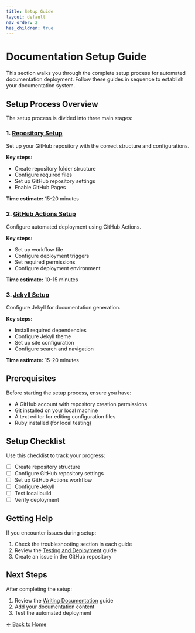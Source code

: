 ```yaml
---
title: Setup Guide
layout: default
nav_order: 2
has_children: true
---
```


# Documentation Setup Guide

This section walks you through the complete setup process for automated documentation deployment. Follow these guides in sequence to establish your documentation system.

## Setup Process Overview

The setup process is divided into three main stages:

### 1. [Repository Setup](repo-setup.md)
Set up your GitHub repository with the correct structure and configurations.

**Key steps:**
- Create repository folder structure
- Configure required files
- Set up GitHub repository settings
- Enable GitHub Pages

**Time estimate:** 15-20 minutes

### 2. [GitHub Actions Setup](action-setup.md)
Configure automated deployment using GitHub Actions.

**Key steps:**
- Set up workflow file
- Configure deployment triggers
- Set required permissions
- Configure deployment environment

**Time estimate:** 10-15 minutes

### 3. [Jekyll Setup](jekyll-setup.md)
Configure Jekyll for documentation generation.

**Key steps:**
- Install required dependencies
- Configure Jekyll theme
- Set up site configuration
- Configure search and navigation

**Time estimate:** 15-20 minutes

## Prerequisites

Before starting the setup process, ensure you have:

- A GitHub account with repository creation permissions
- Git installed on your local machine
- A text editor for editing configuration files
- Ruby installed (for local testing)

## Setup Checklist

Use this checklist to track your progress:

- [ ] Create repository structure
- [ ] Configure GitHub repository settings
- [ ] Set up GitHub Actions workflow
- [ ] Configure Jekyll
- [ ] Test local build
- [ ] Verify deployment

## Getting Help

If you encounter issues during setup:

1. Check the troubleshooting section in each guide
2. Review the [Testing and Deployment](../testing-deployment.md) guide
3. Create an issue in the GitHub repository

## Next Steps

After completing the setup:

1. Review the [Writing Documentation](../writing-docs.md) guide
2. Add your documentation content
3. Test the automated deployment

[← Back to Home](../index.md)